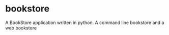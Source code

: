 # bookstore
A BookStore application written in python. A command line bookstore and a web bookstore
